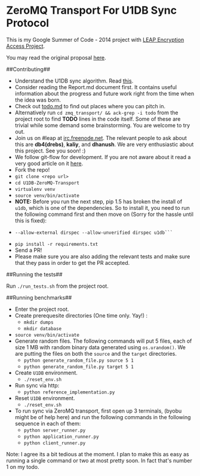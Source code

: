 ZeroMQ Transport For U1DB Sync Protocol
==========================================

This is my Google Summer of Code - 2014 project  with
[LEAP Encryption Access Project](http://leap.se/).

You may read the original proposal [here](http://bit.ly/gsocleap14).

##Contributing##

* Understand the U1DB sync algorithm. Read
  [this](https://pythonhosted.org/u1db/conflicts.html#synchronisation-over-http).
* Consider reading the Report.md document first. It contains useful
  information about the progress and future work right from the time
  when the idea was born.
* Check out
  [todo.md](https://github.com/indradhanush/U1DB-ZeroMQ-Transport/blob/master/todo.md)
  to find out places where you can pitch in.
* Alternatively run ```cd zmq_transport/ && ack-grep -i todo``` from
   the project root to find __TODO__ lines in the code itself. Some of
   these are trivial while some demand some brainstorming. You are
   welcome to try out.
* Join us on #leap at
  [irc.freenode.net](https://webchat.freenode.net). The relevant
  people to ask about this are __db4(drebs)__, __kaliy__, and __dhanush__. We
  are very enthusiastic about this project. See you soon! :)
* We follow git-flow for development. If you are not aware about it read
a very good article on it [here](http://nvie.com/posts/a-successful-git-branching-model/).
* Fork the repo!
* ```git clone <repo url>```
* ```cd U1DB-ZeroMQ-Transport```
* ```virtualenv venv```
* ```source venv/bin/activate```
* __NOTE:__ Before you run the next step, pip 1.5 has broken the
  install of `u1db`, which is one of the dependencies. So to install
  it, you need to run the following command first and then move on
  (Sorry for the hassle until this is fixed):
* ```pip install --allow-external u1db --allow-unverified u1db
  --allow-external dirspec --allow-unverified dirspec u1db```
* ```pip install -r requirements.txt```
* Send a PR!
* Please make sure you are also adding the relevant tests and make
  sure that they pass in order to get the PR accepted.

##Running the tests##

Run ```./run_tests.sh``` from the project root.

##Running benchmarks##

* Enter the project root.
* Create prerequesite directories (One time only. Yay!) :
  + ```mkdir dumps```
  + ```mkdir database```
* ```source venv/bin/activate```
* Generate random files. The following commands will put 5 files, each
  of size 1 MB with random binary data generated using
  ```os.urandom()```. We are putting the files on both the
  ```source``` and the ```target``` directories.
  + ```python generate_random_file.py source 5 1```
  + ```python generate_random_file.py target 5 1```
* Create ```U1DB``` environment.
  + ```./reset_env.sh```
* Run sync via http:
  + ```python reference_implementation.py```
* Reset ```U1DB``` environment.
  + ```./reset_env.sh```
* To run sync via ZeroMQ transport, first open up 3 terminals, (byobu
  might be of help here) and run the following commands in the
  following sequence in each of them:
  + ```python server_runner.py```
  + ```python application_runner.py```
  + ```python client_runner.py```

Note: I agree its a bit tedious at the moment. I plan to make this as
easy as running a single command or two at most pretty soon. In fact
that's number 1 on my todo.
